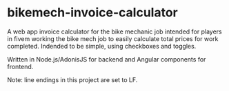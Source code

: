 # bikemech-invoice-calculator
A web app invoice calculator for the bike mechanic job intended for players in fivem working the bike mech job to easily calculate total prices for work completed. 
Indended to be  simple, using checkboxes and toggles.

Written in Node.js/AdonisJS for backend and Angular components for frontend.

Note: line endings in this project are set to LF.
